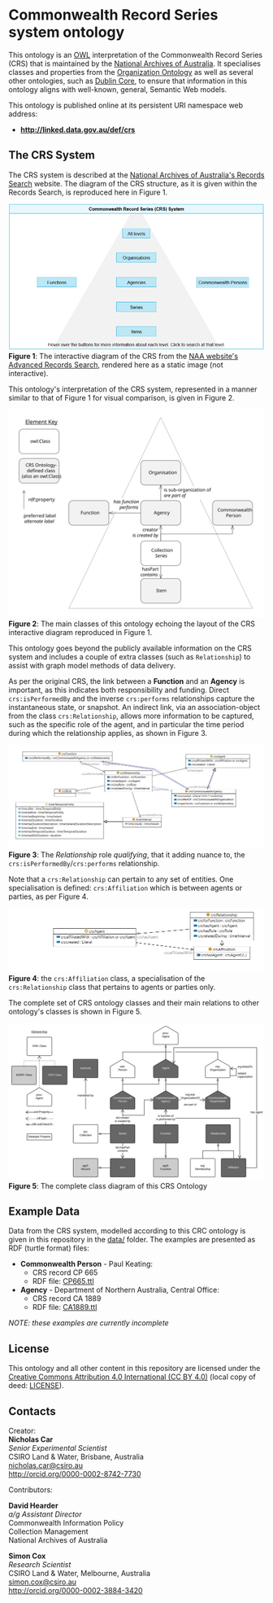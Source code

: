 # Commonwealth Record Series system ontology

This ontology is an [OWL](https://www.w3.org/OWL/) interpretation of the Commonwealth Record Series (CRS) that is maintained by the [National Archives of Australia](http://naa.gov.au). It specialises classes and properties from the [Organization Ontology](https://www.w3.org/TR/vocab-org/) as well as several other ontologies, such as [Dublin Core](http://www.dublincore.org/documents/dcmi-terms/), to ensure that information in this ontology aligns with well-known, general, Semantic Web models.

This ontology is published online at its persistent URI namespace web address:

* **<http://linked.data.gov.au/def/crs>**

## The CRS System
The CRS system is described at the [National Archives of Australia's Records Search](https://recordsearch.naa.gov.au/SearchNRetrieve/Interface/SearchScreens/AdvSearchMain.aspx) website. The diagram of the CRS structure, as it is given within the Records Search, is reproduced here in Figure 1.

![](images/crs-naa.png)  
**Figure 1**: The interactive diagram of the CRS from the [NAA website's Advanced Records Search](https://recordsearch.naa.gov.au/SearchNRetrieve/Interface/SearchScreens/AdvSearchMain.aspx), rendered here as a static image (not interactive).

This ontology's interpretation of the CRS system, represented in a manner similar to that of Figure 1 for visual comparison, is given in Figure 2.

![](images/crs-pyramid.svg)  
**Figure 2**: The main classes of this ontology echoing the layout of the CRS interactive diagram reproduced in Figure 1.

This ontology goes beyond the publicly available information on the CRS system and includes a couple of extra classes (such as `Relationship`) to assist with graph model methods of data delivery.

As per the original CRS, the link between a **Function** and an **Agency** is important, as this indicates both responsibility and funding.
Direct `crs:isPerformedBy` and the inverse `crs:performs` relationships capture the instantaneous state, or snapshot.
An indirect link, via an association-object from the class `crs:Relationship`, allows more information to be captured, such as the specific role of the agent, and in particular the time period during which the relationship applies, as shown in Figure 3.

![](images/relationship.png)
**Figure 3**: The *Relationship* role *qualifying*, that it adding nuance to, the `crs:isPerformedBy`/`crs:performs` relationship.

Note that a `crs:Relationship` can pertain to any set of entities.
One specialisation is defined: `crs:Affiliation` which is between agents or parties, as per Figure 4.

![](images/affiliation.png)
**Figure 4**: the `crs:Affiliation` class, a specialisation of the `crs:Relationship` class that pertains to agents or parties only.

The complete set of CRS ontology classes and their main relations to other ontology's classes is shown in Figure 5.

![](images/crs.svg)  
**Figure 5**: The complete class diagram of this CRS Ontology


## Example Data
Data from the CRS system, modelled according to this CRC ontology is given in this repository in the [data/](data/) folder. The examples are presented as RDF (turtle format) files:

* **Commonwealth Person** - Paul Keating:
  * CRS record CP 665
  * RDF file: [CP665.ttl](data/CP665.ttl)
* **Agency** - Department of Northern Australia, Central Office:
  * CRS record CA 1889
  * RDF file: [CA1889.ttl](data/CA1889.ttl)

*NOTE: these examples are currently incomplete*

## License
This ontology and all other content in this repository are licensed under the [Creative Commons Attribution 4.0 International (CC BY 4.0)](https://creativecommons.org/licenses/by/4.0/) (local copy of deed: [LICENSE](LICENSE)).


## Contacts
Creator:  
**Nicholas Car**  
*Senior Experimental Scientist*  
CSIRO Land & Water, Brisbane, Australia    
<nicholas.car@csiro.au>  
<http://orcid.org/0000-0002-8742-7730>  

Contributors:

**David Hearder**  
*a/g Assistant Director*  
Commonwealth Information Policy  
Collection Management  
National Archives of Australia  

**Simon Cox**  
*Research Scientist*  
CSIRO Land & Water, Melbourne, Australia    
<simon.cox@csiro.au>  
<http://orcid.org/0000-0002-3884-3420>  
